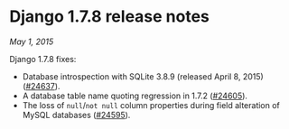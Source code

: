 # Django 1.7.8 release notes

*May 1, 2015*

Django 1.7.8 fixes:

* Database introspection with SQLite 3.8.9 (released April 8, 2015)
  ([#24637](https://code.djangoproject.com/ticket/24637)).
* A database table name quoting regression in 1.7.2 ([#24605](https://code.djangoproject.com/ticket/24605)).
* The loss of `null`/`not null` column properties during field alteration
  of MySQL databases ([#24595](https://code.djangoproject.com/ticket/24595)).
